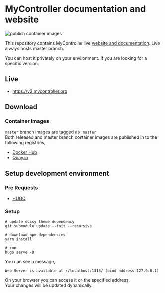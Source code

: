 # MyController documentation and website
![publish container images](https://github.com/mycontroller-org/documentation/actions/workflows/publish_container_images.yaml/badge.svg)

This repository contains MyController live [website and documentation](https://v2.mycontroller.org). Live always hosts master branch.<br>

You can host it privately on your environment. If you are looking for a specific version.<br>

## Live
* https://v2.mycontroller.org

## Download
### Container images
`master` branch images are tagged as `:master`<br>
Both released and master branch container images are published in to the following registries,
  * [Docker Hub](https://hub.docker.com/u/mycontroller)
  * [Quay.io](https://quay.io/organization/mycontroller)

## Setup development environment
### Pre Requests
* [HUGO](https://gohugo.io/)

### Setup
```
# update docsy theme dependency
git submodule update --init --recursive

# download npm dependencies
yarn install

# run
hugo serve -D
```
You can see a message,
```
Web Server is available at //localhost:1313/ (bind address 127.0.0.1)
```
On your browser you can access it on the specified address.<br>
Your changes will be updated dynamically.